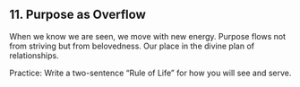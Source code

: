 ## 11. Purpose as Overflow

When we know we are seen, we move with new energy. Purpose flows not from striving but from belovedness. Our place in the divine plan of relationships.

Practice: Write a two-sentence “Rule of Life” for how you will see and serve.